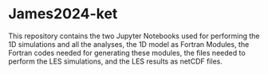 # James2024-ket

This repository contains the two Jupyter Notebooks used for performing the 1D simulations and all the analyses, the 1D model as Fortran Modules, the Fortran codes needed for generating these modules, the files needed to perform the LES simulations, and the LES results as netCDF files.
